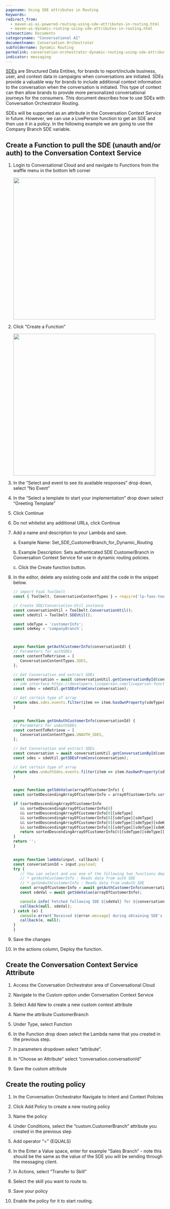 ```yaml
---
pagename: Using SDE attributes in Routing
Keywords:
redirect_from:
  - maven-ai-ai-powered-routing-using-sde-attributes-in-routing.html
  - maven-ai-dynamic-routing-using-sde-attributes-in-routing.html
sitesection: Documents
categoryname: "Conversational AI"
documentname: Conversation Orchestrator
subfoldername: Dynamic Routing
permalink: conversation-orchestrator-dynamic-routing-using-sde-attributes-in-routing.html
indicator: messaging
---
```


[SDEs](engagement-attributes-types-of-engagement-attributes.html) are Structured Data Entities, for brands to report/include business, user, and context data in campaigns when conversations are initiated. SDEs provide a valuable way for brands to include additional context information to the conversation when the conversation is initiated. This type of context can then allow brands to provide more personalized conversational journeys for the consumers. This document describes how to use SDEs with Conversation Orchestrator Routing. 

SDEs will be supported as an attribute in the Conversation Context Service in future. However, we can use a LivePerson function to get an SDE and then use it in a policy. In the following example we are going to use the Company Branch SDE variable. 

## Create a Function to pull the SDE (unauth and/or auth) to the Conversation Context Service

1. Login to Conversational Cloud and and navigate to Functions from the waffle menu in the bottom left corner 

   <img class="fancyimage" width="450" src="img/maven/live-engage-launcher.png"/>

2. Click “Create a Function”

   <img class="fancyimage" width="450" src="img/maven/faas-create-function-button.png"/>

3. In the “Select and event to see its available responses” drop down, select “No Event”
4. In the “Select a template to start your implementation” drop down select “Greeting Template” 
5. Click Continue
6. Do not whitelist any additional URLs, click Continue
7. Add a name and description to your Lambda and save.

   a. Example Name: Set_SDE_CustomerBranch_for_Dynamic_Routing

   b. Example Description: Sets authenticated SDE CustomerBranch in Conversation Context Service for use in dynamic routing policies.

   c. Click the Create function button. 

8. In the editor, delete any existing code and add the code in the snippet below. 

   ```javascript
   // import FaaS Toolbelt
   const { Toolbelt, ConversationContentTypes } = require('lp-faas-toolbelt');
   
   // Create SDE/Conversation-Util instance
   const conversationUtil = Toolbelt.ConversationUtil();
   const sdeUtil = Toolbelt.SDEUtil();
   
   const sdeType = 'customerInfo';
   const sdeKey = 'companyBranch';
   
   
   
   async function getAuthCustomerInfo(conversationId) {
   // Parameters for authSDEs
   const contentToRetrieve = [
      ConversationContentTypes.SDES,
   ];
   
   // Get Conversation and extract SDEs
   const conversation = await conversationUtil.getConversationById(conversationId, contentToRetrieve);
   // sde interface https://developers.liveperson.com/liveperson-functions-development-toolbelt.html
   const sdes = sdeUtil.getSDEsFromConv(conversation);
   
   // Get certain type of array
   return sdes.sdes.events.filter(item => item.hasOwnProperty(sdeType));
   }
   
   
   async function getUnAuthCustomerInfo(conversationId) {
   // Parameters for unAuthSDEs
   const contentToRetrieve = [
      ConversationContentTypes.UNAUTH_SDES,
   ];
   
   // Get Conversation and extract SDEs
   const conversation = await conversationUtil.getConversationById(conversationId, contentToRetrieve);
   const sdes = sdeUtil.getSDEsFromConv(conversation);
   
   // Get certain type of array
   return sdes.unAuthSdes.events.filter(item => item.hasOwnProperty(sdeType));
   }
   
   
   async function getSdeValue(arrayOfCustomerInfo) {
   const sortedDescendingArrayOfCustomerInfo = arrayOfCustomerInfo.sort((a, b) => b.customerInfo.originalTimeStamp - a.customerInfo.originalTimeStamp);
   
   if (sortedDescendingArrayOfCustomerInfo
      && sortedDescendingArrayOfCustomerInfo[0]
      && sortedDescendingArrayOfCustomerInfo[0][sdeType]
      && sortedDescendingArrayOfCustomerInfo[0][sdeType][sdeType]
      && sortedDescendingArrayOfCustomerInfo[0][sdeType][sdeType][sdeKey]
      && sortedDescendingArrayOfCustomerInfo[0][sdeType][sdeType][sdeKey].length) {
      return sortedDescendingArrayOfCustomerInfo[0][sdeType][sdeType][sdeKey];
   }
   return '';
   }
   
   
   async function lambda(input, callback) {
   const conversationId = input.payload;
   try {
      // You can select and use one of the following two functions depending on your purpose.
      // * getAuthCustomerInfo : Reads data from auth SDE
      // * getUnAuthCustomerInfo : Reads data from unAuth SDE
      const arrayOfCustomerInfo = await getAuthCustomerInfo(conversationId);
      const sdeVal = await getSdeValue(arrayOfCustomerInfo);
   
      console.info(`Fetched following SDE ${sdeVal} for ${conversationId}`);
      callback(null, sdeVal);
   } catch (e) {
      console.error(`Received ${error.message} during obtaining SDE's for ${conversationId}`);
      callback(e, null);
   }
   }
   ```

9. Save the changes

10. In the actions column, Deploy the function.


## Create the Conversation Context Service Attribute

1. Access the Conversation Orchestrator area of Conversational Cloud 

2. Navigate to the Custom option under Conversation Context Service 

3. Select Add New to create a new custom context attribute

4. Name the attribute CustomerBranch

5. Under Type, select Function 

6. In the Function drop down select the Lambda name that you created in the previous step.

7. In parameters dropdown select “attribute”.

8. In “Choose an Attribute” select “conversation.conversationId”

9. Save the custom attribute


## Create the routing policy

1. In the Conversation Orchestrator Navigate to Intent and Context Policies

2. Click Add Policy to create a new routing policy

3. Name the policy 

4. Under Conditions, select the “custom.CustomerBranch” attribute you created in the previous step

5. Add operator “=” (EQUALS)

6. In the Enter a Value space, enter for example “Sales Branch” - note this should be the same as the value of the SDE you will be sending through the messaging client.

7. In Actions, select “Transfer to Skill”

8. Select the skill you want to route to. 

9. Save your policy

10. Enable the policy for it to start routing.